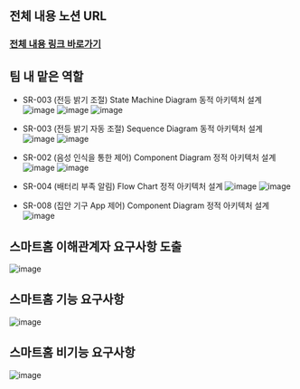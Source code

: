 ## 전체 내용 노션 URL
### [전체 내용 링크 바로가기](https://intriguing-tanker-1d1.notion.site/aec1c6ff243e4587922572e73e093e58?pvs=4)

## 팀 내 맡은 역할
- SR-003 (전등 밝기 조절) State Machine Diagram 동적 아키텍처 설계
![image](https://github.com/KongSunHwan/Analysis_SmartHome_System/assets/85215507/0757b94f-7393-4ea3-8c77-170db0f34e24)
![image](https://github.com/KongSunHwan/Analysis_SmartHome_System/assets/85215507/52497581-d740-4302-ac2b-9b1869eed492)
![image](https://github.com/KongSunHwan/Analysis_SmartHome_System/assets/85215507/1e897858-ed49-47f0-b611-f88d60b83499)

- SR-003 (전등 밝기 자동 조절) Sequence Diagram 동적 아키텍처 설계
![image](https://github.com/KongSunHwan/Analysis_SmartHome_System/assets/85215507/93c5ddf4-58fe-4de0-97c7-128d7c049b59)
![image](https://github.com/KongSunHwan/Analysis_SmartHome_System/assets/85215507/ce668766-93bb-41ab-a68b-d0a993fdd211)

- SR-002 (음성 인식을 통한 제어) Component Diagram 정적 아키텍처 설계
![image](https://github.com/KongSunHwan/Analysis_SmartHome_System/assets/85215507/efc33386-8a4b-45b4-b7ab-791fefb14a3e)
![image](https://github.com/KongSunHwan/Analysis_SmartHome_System/assets/85215507/debe3973-880f-4c3c-8b43-67f980891662)

- SR-004 (배터리 부족 알림) Flow Chart 정적 아키텍처 설계
![image](https://github.com/KongSunHwan/Analysis_SmartHome_System/assets/85215507/5521569c-b073-4448-862c-45e2ca0d400a)
![image](https://github.com/KongSunHwan/Analysis_SmartHome_System/assets/85215507/05e76d37-0378-4514-82c7-bf3ae9d37eed)

- SR-008 (집안 기구 App 제어) Component Diagram 정적 아키텍처 설계
![image](https://github.com/KongSunHwan/Analysis_SmartHome_System/assets/85215507/f2ac013e-b5f2-4eee-a9b4-acb811c5788a)

## 스마트홈 이해관계자 요구사항 도출
![image](https://github.com/KongSunHwan/Analysis_SmartHome_System/assets/85215507/b89cfd83-b03b-4e12-93df-43a782519702)

## 스마트홈 기능 요구사항
![image](https://github.com/KongSunHwan/Analysis_SmartHome_System/assets/85215507/e8d54755-932b-468c-a28a-417d2a9f1424)

## 스마트홈 비기능 요구사항
![image](https://github.com/KongSunHwan/Analysis_SmartHome_System/assets/85215507/7698bc1f-439f-467c-8cee-322926e29349)
